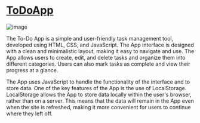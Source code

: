 # [ToDoApp](https://to-do-app-vj-13.vercel.app/)

![image](https://user-images.githubusercontent.com/64769412/211819996-e0b3fb02-2e30-44ed-9350-f3e897033e00.png)

The To-Do App is a simple and user-friendly task management tool, developed using HTML, CSS, and JavaScript. The App interface is designed with a clean and minimalistic layout, making it easy to navigate and use. The App allows users to create, edit, and delete tasks and organize them into different categories. Users can also mark tasks as complete and view their progress at a glance.

The App uses JavaScript to handle the functionality of the interface and to store data. One of the key features of the App is the use of LocalStorage. LocalStorage allows the App to store data locally within the user's browser, rather than on a server. This means that the data will remain in the App even when the site is refreshed, making it more convenient for users to continue where they left off.


